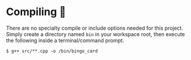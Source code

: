 # Compiling 🔧

There are no specialty compile or include options needed for this project. Simply create a directory named ``bin`` in your workspace root, then execute the following inside a terminal/command prompt.

```
$ g++ src/**.cpp -o /bin/bingo_card
```
